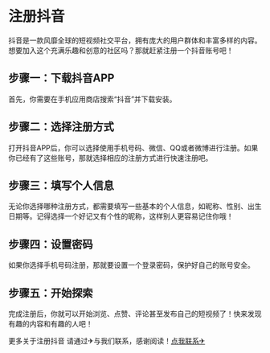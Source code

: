 # 注册抖音

抖音是一款风靡全球的短视频社交平台，拥有庞大的用户群体和丰富多样的内容。想要加入这个充满乐趣和创意的社区吗？那就赶紧注册一个抖音账号吧！

## 步骤一：下载抖音APP

首先，你需要在手机应用商店搜索“抖音”并下载安装。

## 步骤二：选择注册方式

打开抖音APP后，你可以选择使用手机号码、微信、QQ或者微博进行注册。如果你已经有了这些账号，那就选择相应的注册方式进行快速注册吧。

## 步骤三：填写个人信息

无论你选择哪种注册方式，都需要填写一些基本的个人信息，如昵称、性别、出生日期等。记得选择一个好记又有个性的昵称，这样别人更容易记住你哦！

## 步骤四：设置密码

如果你选择手机号码注册，那就要设置一个登录密码，保护好自己的账号安全。

## 步骤五：开始探索

完成注册后，你就可以开始浏览、点赞、评论甚至发布自己的短视频了！快来发现有趣的内容和有趣的人吧！

更多关于注册抖音 请通过✈与我们联系，感谢阅读！[点我联系✈](https://qa.G208.com)
